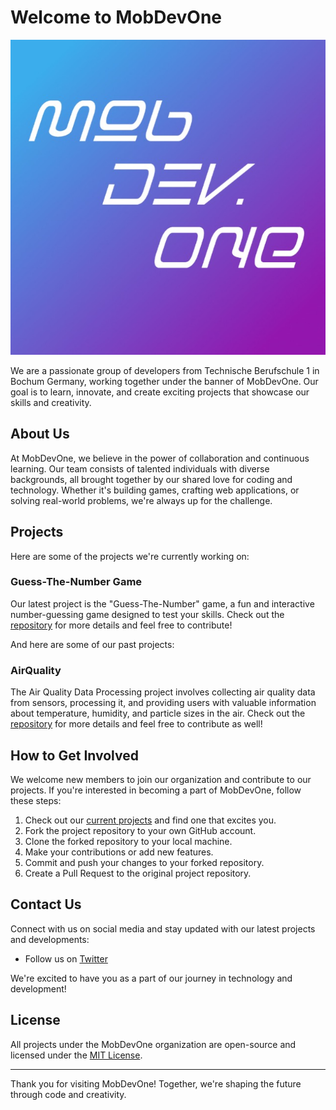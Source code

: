 # Welcome to MobDevOne

![Organization Logo](mobdevone.jpg) <!-- Replace with your organization's logo -->

We are a passionate group of developers from Technische Berufschule 1 in Bochum Germany, working together under the banner of MobDevOne. Our goal is to learn, innovate, and create exciting projects that showcase our skills and creativity.

## About Us

At MobDevOne, we believe in the power of collaboration and continuous learning. Our team consists of talented individuals with diverse backgrounds, all brought together by our shared love for coding and technology. Whether it's building games, crafting web applications, or solving real-world problems, we're always up for the challenge.

## Projects

Here are some of the projects we're currently working on:

### Guess-The-Number Game

Our latest project is the "Guess-The-Number" game, a fun and interactive number-guessing game designed to test your skills. Check out the [repository](https://github.com/MobDevOne/guess-the-number) for more details and feel free to contribute!

And here are some of our past projects:

### AirQuality

The Air Quality Data Processing project involves collecting air quality data from sensors, processing it, and providing users with valuable information about temperature, humidity, and particle sizes in the air. Check out the [repository](https://github.com/MobDevOne/AirQuality) for more details and feel free to contribute as well!

## How to Get Involved

We welcome new members to join our organization and contribute to our projects. If you're interested in becoming a part of MobDevOne, follow these steps:

1. Check out our [current projects](https://github.com/MobDevOne) and find one that excites you.
2. Fork the project repository to your own GitHub account.
3. Clone the forked repository to your local machine.
4. Make your contributions or add new features.
5. Commit and push your changes to your forked repository.
6. Create a Pull Request to the original project repository.

## Contact Us

Connect with us on social media and stay updated with our latest projects and developments:

- Follow us on [Twitter](https://twitter.com/MobDevOne)

We're excited to have you as a part of our journey in technology and development!

## License

All projects under the MobDevOne organization are open-source and licensed under the [MIT License](LICENSE).

---

Thank you for visiting MobDevOne! Together, we're shaping the future through code and creativity.
